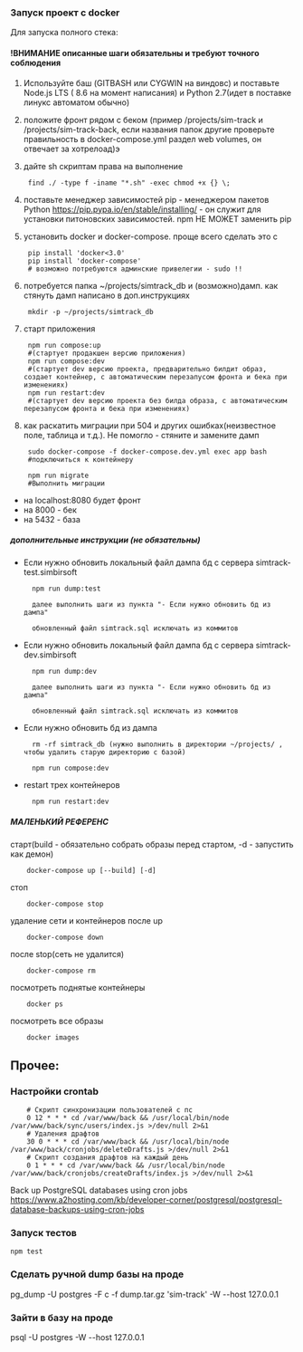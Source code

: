 ### Запуск проект с docker

Для запуска полного стека:

#### !ВНИМАНИЕ описанные шаги обязательны  и требуют точного соблюдения

1. Используйте баш (GITBASH или  CYGWIN на виндовс) и поставьте Node.js LTS ( 8.6 на момент написания) и Python 2.7(идет в поставке линукс автоматом обычно)
2. положите фронт рядом с беком (пример /projects/sim-track и /projects/sim-track-back, если названия папок другие проверьте правильность в docker-compose.yml раздел web volumes, он отвечает за хотрелоад)э
3. дайте sh скриптам права на выполнение
        
        find ./ -type f -iname "*.sh" -exec chmod +x {} \;

4. поставьте менеджер зависимостей pip - менеджером пакетов Python https://pip.pypa.io/en/stable/installing/ - он служит для установки питоновских зависимостей. npm НЕ МОЖЕТ заменить pip
5. установить docker и docker-compose. проще всего сделать это с 
        
        pip install 'docker<3.0'
        pip install 'docker-compose'
        # возможно потребуются админские привелегии - sudo !!

6. потребуется папка ~/projects/simtrack_db и (возможно)дамп. как стянуть дамп написано в доп.инструкциях

        mkdir -p ~/projects/simtrack_db

7. старт приложения

        npm run compose:up
        #(стартует продакшен версию приложения)
        npm run compose:dev
        #(стартует dev версию проекта, предварительно билдит образ, создает контейнер, с автоматическим перезапусом фронта и бека при изменениях)
        npm run restart:dev
        #(стартует dev версию проекта без билда образа, с автоматическим перезапусом фронта и бека при изменениях)


8. как раскатить миграции при 504 и других ошибках(неизвестное поле, таблица и т.д.). Не помогло - стяните и замените дамп

        sudo docker-compose -f docker-compose.dev.yml exec app bash
        #подключиться к контейнеру

        npm run migrate
        #Выполнить миграции
        
 - на localhost:8080 будет фронт
 - на 8000 - бек
 - на 5432 - база

##### дополнительные инструкции (не обязательны)
- Если нужно обновить локальный файл дампа бд с сервера simtrack-test.simbirsoft

        npm run dump:test

        далее выполнить шаги из пункта "- Если нужно обновить бд из дампа"

        обновленный файл simtrack.sql исключать из коммитов

- Если нужно обновить локальный файл дампа бд с сервера simtrack-dev.simbirsoft

        npm run dump:dev

        далее выполнить шаги из пункта "- Если нужно обновить бд из дампа"

        обновленный файл simtrack.sql исключать из коммитов

- Если нужно обновить бд из дампа

        rm -rf simtrack_db (нужно выполнить в директории ~/projects/ , чтобы удалить старую директорию с базой)

        npm run compose:dev


- restart трех контейнеров

        npm run restart:dev


##### МАЛЕНЬКИЙ РЕФЕРЕНС

старт(build - обязательно собрать образы перед стартом, -d - запустить как демон)

        docker-compose up [--build] [-d]

стоп

        docker-compose stop

удаление сети и контейнеров после up

        docker-compose down

после stop(сеть не удалится)

        docker-compose rm

посмотреть поднятые контейнеры

        docker ps

посмотреть все образы

        docker images

## Прочее:
### Настройки crontab

        # Скрипт синхронизации пользователей с пс
        0 12 * * * cd /var/www/back && /usr/local/bin/node /var/www/back/sync/users/index.js >/dev/null 2>&1
        # Удаления драфтов
        30 0 * * * cd /var/www/back && /usr/local/bin/node /var/www/back/cronjobs/deleteDrafts.js >/dev/null 2>&1
        # Скрипт создания драфтов на каждый день
        0 1 * * * cd /var/www/back && /usr/local/bin/node /var/www/back/cronjobs/createDrafts/index.js >/dev/null 2>&1

Back up PostgreSQL databases using cron jobs https://www.a2hosting.com/kb/developer-corner/postgresql/postgresql-database-backups-using-cron-jobs

### Запуск тестов
`npm test`

### Сделать ручной dump базы на проде
pg_dump -U postgres -F c -f dump.tar.gz 'sim-track' -W --host 127.0.0.1

### Зайти в базу на проде
psql -U postgres -W --host 127.0.0.1
